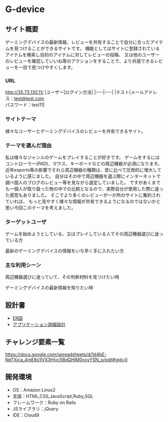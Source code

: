# G-device

## サイト概要
ゲーミングデバイスの最新情報、レビューを共有することで自分に合ったアイテムを見つけることができるサイトです。
機能としてはサイトに登録されているアイテムを検索し目的のアイテムに対してレビューの投稿、
又は他のユーザーのレビューを確認していいね等のアクションをすることで、より共感できるレビューを一目で見つけやすくします。

### URL
http://35.73.130.11/
|ユーザー|ログイン方法|
|:---|:---|
|テスト|メールアドレス：test@test.com<br>パスワード：test11|

### サイトテーマ
様々なユーザーとゲーミングデバイスのレビューを共有できるサイト。

### テーマを選んだ理由
私は様々なジャンルのゲームをプレイすることが好きです。
ゲームをするにはコントローラー(PAD)、マウス、キーボードなどの周辺機器が必須になります。
近年esports等の影響でそれら周辺機器の種類は、昔に比べて圧倒的に増大しているように感じました。
自分はその中で周辺機器を選ぶ際にインターネットで調べ個人のブログのレビュー等を見ながら選定していました。
ですがあくまでも一個人が取り扱った物の中での比較となるので、実際自分が使用した際に違った感覚もありました。
そこでより多くのレビューが一か所のサイトに集約されていれば、
もっと見やすく様々な情報が共有できるようになるのではないかと思い今回このテーマを考えました。

### ターゲットユーザ
ゲームを始めようとしている、又はプレイしている人でその周辺機器選びに迷っている方

最新のゲーミングデバイスの情報をいち早く手に入れたい方

### 主な利用シーン
周辺機器選びに迷っていて、その判断材料を見つけたい時

ゲーミングデバイスの最新情報を知りたい時

## 設計書
- [ER図](https://app.diagrams.net/#G1l1o5tH5RAJ5mErKB-tacHj52D7FkIN8c)
- [アプリケーション詳細設計](https://docs.google.com/spreadsheets/d/1GLsRzu62_sesLmrm8ZAQApQuyw50npU0/edit#gid=660801528)

## チャレンジ要素一覧
https://docs.google.com/spreadsheets/d/1d4bE-NeTXjca_4mE8s1lVX3Hlyc5BdQHlM0xsyYSN_o/edit#gid=0

## 開発環境
- OS：Amazon Linux2
- 言語：HTML,CSS,JavaScript,Ruby,SQL
- フレームワーク：Ruby on Rails
- JSライブラリ：jQuery
- IDE：Cloud9
